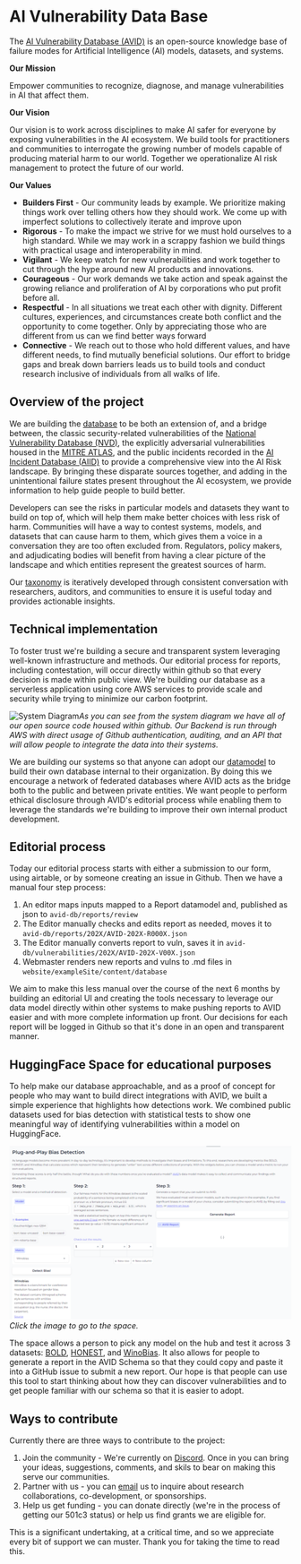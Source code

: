 # AI Vulnerability Data Base
The [AI Vulnerability Database (AVID)](https://avidml.org) is an open-source knowledge base of failure modes for Artificial Intelligence (AI) models, datasets, and systems.

**Our Mission**

Empower communities to recognize, diagnose, and manage vulnerabilities in AI that affect them.

**Our Vision**

Our vision is to work across disciplines to make AI safer for everyone by exposing vulnerabilities in the AI ecosystem. We build tools for practitioners and communities to interrogate the growing number of models capable of producing material harm to our world. Together we operationalize AI risk management to protect the future of our world.

**Our Values**
* **Builders First** - Our community leads by example. We prioritize making things work over telling others how they should work. We come up with imperfect solutions to collectively iterate and improve upon
* **Rigorous** - To make the impact we strive for we must hold ourselves to a high standard. While we may work in a scrappy fashion we build things with practical usage and interoperability in mind.
* **Vigilant** - We keep watch for new vulnerabilities and work together to cut through the hype around new AI products and innovations.
* **Courageous** - Our work demands we take action and speak against the growing reliance and proliferation of AI by corporations who put profit before all.
* **Respectful** - In all situations we treat each other with dignity. Different cultures, experiences, and circumstances create both conflict and the opportunity to come together. Only by appreciating those who are different from us can we find better ways forward
* **Connective** - We reach out to those who hold different values, and have different needs, to find mutually beneficial solutions. Our effort to bridge gaps and break down barriers leads us to build tools and conduct research inclusive of individuals from all walks of life.
## Overview of the project
We are building the [database](https://avidml.org/database/) to be both an extension of, and a bridge between, the classic security-related vulnerabilities of the [National Vulnerability Database (NVD)](https://nvd.nist.gov/vuln), the explicitly adversarial vulnerabilities housed in the [MITRE ATLAS](https://atlas.mitre.org/), and the public incidents recorded in the [AI Incident Database (AIID)](https://incidentdatabase.ai/) to provide a comprehensive view into the AI Risk landscape. By bringing these disparate sources together, and adding in the unintentional failure states present throughout the AI ecosystem, we provide information to help guide people to build better. 

Developers can see the risks in particular models and datasets they want to build on top of, which will help them make better choices with less risk of harm. Communities will have a way to contest systems, models, and datasets that can cause harm to them, which gives them a voice in a conversation they are too often excluded from. Regulators, policy makers, and adjudicating bodies will benefit from having a clear picture of the landscape and which entities represent the greatest sources of harm.

Our [taxonomy](https://avidml.org/taxonomy/) is iteratively developed through consistent conversation with researchers, auditors, and communities to ensure it is useful today and provides actionable insights.

## Technical implementation
To foster trust we're building a secure and transparent system leveraging well-known infrastructure and methods. Our editorial process for reports, including contestation, will occur directly within github so that every decision is made within public view. We're building our database as a serverless application using core AWS services to provide scale and security while trying to minimize our carbon footprint. 

![System Diagram]()*As you can see from the system diagram we have all of our open source code housed within github. Our Backend is run through AWS with direct usage of Github authentication, auditing, and an API that will allow people to integrate the data into their systems.*

We are building our systems so that anyone can adopt our [datamodel](https://github.com/avidml/avidtools/tree/main/avidtools/datamodels) to build their own database internal to their organization. By doing this we encourage a network of federated databases where AVID acts as the bridge both to the public and between private entities. We want people to perform ethical disclosure through AVID's editorial process while enabling them to leverage the standards we're building to improve their own internal product development.
## Editorial process
Today our editorial process starts with either a submission to our form, using airtable, or by someone creating an issue in Github. Then we have a manual four step process:
1. An editor maps inputs mapped to a Report datamodel and, published as json to `avid-db/reports/review`
2. The Editor manually checks and edits report as needed, moves it to `avid-db/reports/202X/AVID-202X-R000X.json`
3. The Editor manually converts report to vuln, saves it in `avid-db/vulnerabilities/202X/AVID-202X-V00X.json`
4. Webmaster renders new reports and vulns to .md files in `website/exampleSite/content/database`

We aim to make this less manual over the course of the next 6 months by building an editorial UI and creating the tools necessary to leverage our data model directly within other systems to make pushing reports to AVID easier and with more complete information up front. Our decisions for each report will be logged in Github so that it's done in an open and transparent manner.

## HuggingFace Space for educational purposes
To help make our database approachable, and as a proof of concept for people who may want to build direct integrations with AVID, we built a simple experience that highlights how detections work. We combined public datasets used for bias detection with statistical tests to show one meaningful way of identifying vulnerabilities within a model on HuggingFace. 

[![A Space on HuggingFace for detecting Bias with one click](/assets/plug-and-play-bias-detection-space.png)](https://huggingface.co/spaces/avid-ml/bias-detection)*Click the image to go to the space.*

The space allows a person to pick any model on the hub and test it across 3 datasets: [BOLD](https://github.com/amazon-science/bold), [HONEST](https://github.com/MilaNLProc/honest), and [WinoBias](https://uclanlp.github.io/corefBias/overview). It also allows for people to generate a report in the AVID Schema so that they could copy and paste it into a GitHub issue to submit a new report. Our hope is that people can use this tool to start thinking about how they can discover vulnerabilities and to get people familiar with our schema so that it is easier to adopt.

## Ways to contribute
Currently there are three ways to contribute to the project:
1. Join the community - We're currently on [Discord](https://discord.com/invite/FcXYZzmv3T). Once in you can bring your ideas, suggestions, comments, and skils to bear on making this serve our communities.
2. Partner with us - you can [email](mailto:arva@avidml.org) us to inquire about  research collaborations, co-development, or sponsorships.
3. Help us get funding - you can donate directly (we're in the process of getting our 501c3 status) or help us find grants we are eligible for.

This is a significant undertaking, at a critical time, and so we appreciate every bit of support we can muster. Thank you for taking the time to read this.